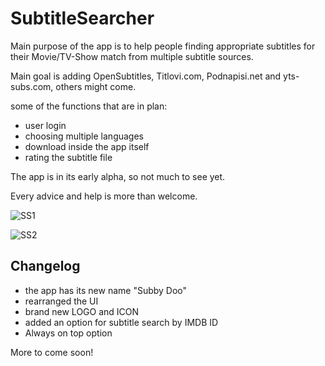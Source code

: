 # SubtitleSearcher
Main purpose of the app is to help people finding appropriate subtitles for their Movie/TV-Show match from multiple subtitle sources.

Main goal is adding OpenSubtitles, Titlovi.com, Podnapisi.net and yts-subs.com, others might come.

some of the functions that are in plan:
- user login
- choosing multiple languages
- download inside the app itself
- rating the subtitle file

The app is in its early alpha, so not much to see yet.

Every advice and help is more than welcome.

![SS1](https://user-images.githubusercontent.com/22005396/138459642-a02840ca-7067-41f6-9efa-13e25134c10d.png)

![SS2](https://user-images.githubusercontent.com/22005396/138459723-c432eaef-4cd2-406a-84f8-7db11c092b32.png)


## Changelog

- the app has its new name "Subby Doo"
- rearranged the UI
- brand new LOGO and ICON
- added an option for subtitle search by IMDB ID
- Always on top option

More to come soon!

